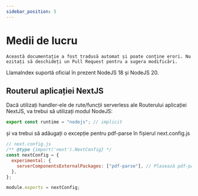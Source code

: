 ```yaml
---
sidebar_position: 5
---
```


# Medii de lucru

`Această documentație a fost tradusă automat și poate conține erori. Nu ezitați să deschideți un Pull Request pentru a sugera modificări.`

LlamaIndex suportă oficial în prezent NodeJS 18 și NodeJS 20.

## Routerul aplicației NextJS

Dacă utilizați handler-ele de rute/funcții serverless ale Routerului aplicației NextJS, va trebui să utilizați modul NodeJS:

```js
export const runtime = "nodejs"; // implicit
```

și va trebui să adăugați o excepție pentru pdf-parse în fișierul next.config.js

```js
// next.config.js
/** @type {import('next').NextConfig} */
const nextConfig = {
  experimental: {
    serverComponentsExternalPackages: ["pdf-parse"], // Plasează pdf-parse în modul NodeJS real cu Routerul aplicației NextJS
  },
};

module.exports = nextConfig;
```
